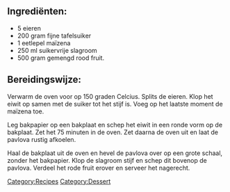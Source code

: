 Ingrediënten:
-------------

-   5 eieren
-   200 gram fijne tafelsuiker
-   1 eetlepel maïzena
-   250 ml suikervrije slagroom
-   500 gram gemengd rood fruit.

Bereidingswijze:
----------------

Verwarm de oven voor op 150 graden Celcius. Splits de eieren. Klop het
eiwit op samen met de suiker tot het stijf is. Voeg op het laatste
moment de maïzena toe.

Leg bakpapier op een bakplaat en schep het eiwit in een ronde vorm op de
bakplaat. Zet het 75 minuten in de oven. Zet daarna de oven uit en laat
de pavlova rustig afkoelen.

Haal de bakplaat uit de oven en hevel de pavlova over op een grote
schaal, zonder het bakpapier. Klop de slagroom stijf en schep dit
bovenop de pavlova. Verdeel het rode fruit erover en serveer het
nagerecht.

<Category:Recipes> <Category:Dessert>


